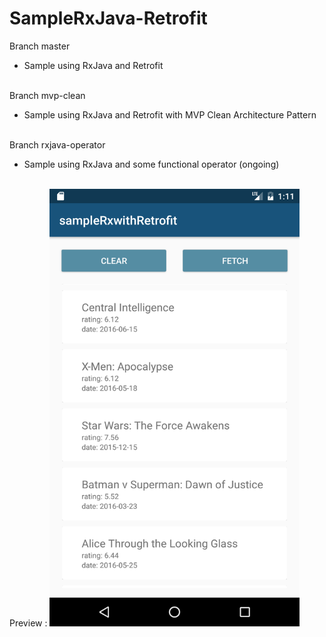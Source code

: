 # SampleRxJava-Retrofit

Branch master<br>
<ul><li>Sample using RxJava and Retrofit</li></ul>
<br>
Branch mvp-clean<br>
<ul><li>Sample using RxJava and Retrofit with MVP Clean Architecture Pattern</li></ul>
<br>
Branch rxjava-operator<br>
<ul><li>Sample using RxJava and some functional operator (ongoing)</li></ul>

<br>
Preview :

<img src="https://github.com/singgihsaputra/SampleRxJava-Retrofit/blob/rxjava-operator/screenshoot.png" data-canonical-src="https://github.com/singgihsaputra/SampleRxJava-Retrofit/blob/rxjava-operator/screenshoot.png" width="400" height="700" />
